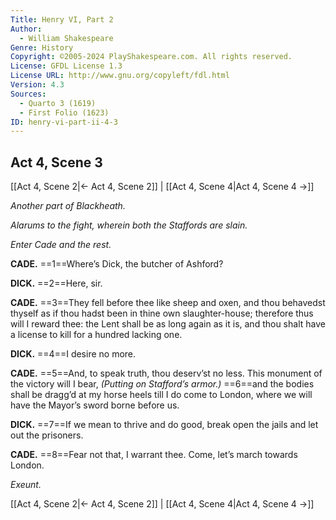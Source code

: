 ```yaml
---
Title: Henry VI, Part 2
Author: 
  - William Shakespeare
Genre: History
Copyright: ©2005-2024 PlayShakespeare.com. All rights reserved.
License: GFDL License 1.3
License URL: http://www.gnu.org/copyleft/fdl.html
Version: 4.3
Sources:
  - Quarto 3 (1619)
  - First Folio (1623)
ID: henry-vi-part-ii-4-3
---
```


## Act 4, Scene 3
[[Act 4, Scene 2|← Act 4, Scene 2]] | [[Act 4, Scene 4|Act 4, Scene 4 →]]

*Another part of Blackheath.*

*Alarums to the fight, wherein both the Staffords are slain.*

*Enter Cade and the rest.*

**CADE.**
==1==Where’s Dick, the butcher of Ashford?

**DICK.**
==2==Here, sir.

**CADE.**
==3==They fell before thee like sheep and oxen, and thou behavedst thyself as if thou hadst been in thine own slaughter-house; therefore thus will I reward thee: the Lent shall be as long again as it is, and thou shalt have a license to kill for a hundred lacking one.

**DICK.**
==4==I desire no more.

**CADE.**
==5==And, to speak truth, thou deserv’st no less. This monument of the victory will I bear,
*(Putting on Stafford’s armor.)*
==6==and the bodies shall be dragg’d at my horse heels till I do come to London, where we will have the Mayor’s sword borne before us.

**DICK.**
==7==If we mean to thrive and do good, break open the jails and let out the prisoners.

**CADE.**
==8==Fear not that, I warrant thee. Come, let’s march towards London.

*Exeunt.*

[[Act 4, Scene 2|← Act 4, Scene 2]] | [[Act 4, Scene 4|Act 4, Scene 4 →]]